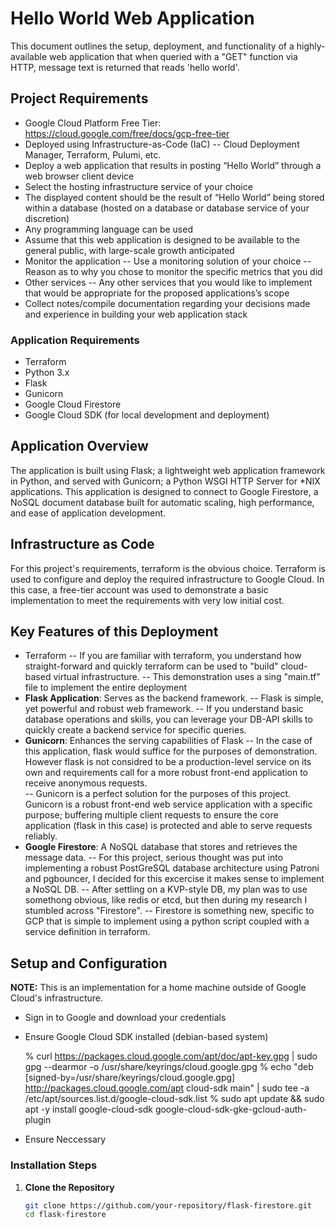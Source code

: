 # Hello World Web Application

This document outlines the setup, deployment, and functionality of a highly-available web application that when queried with a "GET" function via HTTP, message text is returned that reads 'hello world'. 

## Project Requirements

- Google Cloud Platform Free Tier: https://cloud.google.com/free/docs/gcp-free-tier
- Deployed using Infrastructure-as-Code (IaC)
-- Cloud Deployment Manager, Terraform, Pulumi, etc.
- Deploy a web application that results in posting “Hello World” through a web browser client device
- Select the hosting infrastructure service of your choice
- The displayed content should be the result of “Hello World” being stored within a database (hosted on a database or database service of your discretion)
- Any programming language can be used
- Assume that this web application is designed to be available to the general public, with large-scale growth anticipated
- Monitor the application
-- Use a monitoring solution of your choice
-- Reason as to why you chose to monitor the specific metrics that you did
- Other services
-- Any other services that you would like to implement that would be appropriate for the proposed applications’s scope
- Collect notes/compile documentation regarding your decisions made and experience in building your web application stack

### Application Requirements

- Terraform
- Python 3.x
- Flask
- Gunicorn
- Google Cloud Firestore
- Google Cloud SDK (for local development and deployment)

## Application Overview

The application is built using Flask; a lightweight web application framework in Python, and served with Gunicorn; a Python WSGI HTTP Server for *NIX applications. This application is designed to connect to Google Firestore, a NoSQL document database built for automatic scaling, high performance, and ease of application development.

## Infrastructure as Code

For this project's requirements, terraform is the obvious choice. Terraform is used to configure and deploy the required infrastructure to Google Cloud. In this case, a free-tier account was used to demonstrate a basic implementation to meet the requirements with very low initial cost.  

## Key Features of this Deployment

- Terraform
-- If you are familiar with terraform, you understand how straight-forward and quickly terraform can be used to "build" cloud-based virtual infrastructure.
-- This demonstration uses a sing "main.tf" file to implement the entire deployment
- **Flask Application**: Serves as the backend framework.
-- Flask is simple, yet powerful and robust web framework. 
-- If you understand basic database operations and skills, you can leverage your DB-API skills to quickly create a backend service for specific queries.  
- **Gunicorn**: Enhances the serving capabilities of Flask
-- In the case of this application, flask would suffice for the purposes of demonstration. However flask is not considred to be a production-level service on its own and requirements call for a more robust front-end application to receive anonymous requests.  
-- Gunicorn is a perfect solution for the purposes of this project. Gunicorn is a robust front-end web service application with a specific purpose; buffering multiple client requests to ensure the core application (flask in this case) is protected and able to serve requests reliably. 
- **Google Firestore**: A NoSQL database that stores and retrieves the message data. 
-- For this project, serious thought was put into implementing a robust PostGreSQL database architecture using Patroni and pgbouncer, I decided for this excercise it makes sense to implement a NoSQL DB.
-- After settling on a KVP-style DB, my plan was to use somethong obvious, like redis or etcd, but then during my research I stumbled across "Firestore".
-- Firestore is something new, specific to GCP that is simple to implement using a python script coupled with a service definition in terraform. 

## Setup and Configuration
**NOTE:** This is an implementation for a home machine outside of Google Cloud's infrastructure. 

- Sign in to Google and download your credentials
- Ensure Google Cloud SDK installed (debian-based system)

  % curl https://packages.cloud.google.com/apt/doc/apt-key.gpg | sudo gpg --dearmor -o /usr/share/keyrings/cloud.google.gpg
  % echo "deb [signed-by=/usr/share/keyrings/cloud.google.gpg] http://packages.cloud.google.com/apt cloud-sdk main" | sudo tee -a /etc/apt/sources.list.d/google-cloud-sdk.list
  % sudo apt update && sudo apt -y install google-cloud-sdk google-cloud-sdk-gke-gcloud-auth-plugin


- Ensure Neccessary 




### Installation Steps

1. **Clone the Repository**
   ```bash
   git clone https://github.com/your-repository/flask-firestore.git
   cd flask-firestore